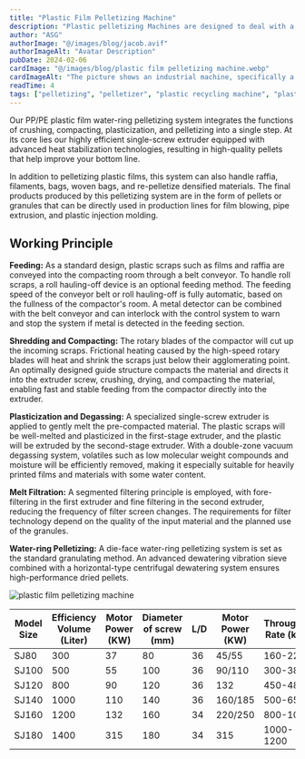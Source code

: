 ```yaml
---
title: "Plastic Film Pelletizing Machine"
description: "Plastic pelletizing Machines are designed to deal with a wide variety of plastic materials in an efficient way with a user-friendly operation. Whether you are a producer or professio"
author: "ASG"
authorImage: "@/images/blog/jacob.avif"
authorImageAlt: "Avatar Description"
pubDate: 2024-02-06
cardImage: "@/images/blog/plastic film pelletizing machine.webp"
cardImageAlt: "The picture shows an industrial machine, specifically a plastic film pelletizing line. This type of equipment is used for recycling plastic materials, such as plastic films, bags, and flakes. It generally operates by taking plastic waste, shredding it into smaller pieces, washing it, and then extruding it into pellets which can be used to manufacture new plastic products. The system often includes components like a conveyor belt, shredder or cutter, extruder, pelletizer, and sometimes a storage or cooling mechanism, such as a silo with a cyclone system for collecting the finished pellets."
readTime: 4
tags: ["pelletizing", "pelletizer", "plastic recycling machine", "plastic film recycling", "plastic pelletizer" ]
---
```

Our PP/PE plastic film water-ring pelletizing system integrates the functions of crushing, compacting, plasticization, and pelletizing into a single step. At its core lies our highly efficient single-screw extruder equipped with advanced heat stabilization technologies, resulting in high-quality pellets that help improve your bottom line.

In addition to pelletizing plastic films, this system can also handle raffia, filaments, bags, woven bags, and re-pelletize densified materials. The final products produced by this pelletizing system are in the form of pellets or granules that can be directly used in production lines for film blowing, pipe extrusion, and plastic injection molding.

## Working Principle

**Feeding:** As a standard design, plastic scraps such as films and raffia are conveyed into the compacting room through a belt conveyor. To handle roll scraps, a roll hauling-off device is an optional feeding method. The feeding speed of the conveyor belt or roll hauling-off is fully automatic, based on the fullness of the compactor's room. A metal detector can be combined with the belt conveyor and can interlock with the control system to warn and stop the system if metal is detected in the feeding section.

**Shredding and Compacting:** The rotary blades of the compactor will cut up the incoming scraps. Frictional heating caused by the high-speed rotary blades will heat and shrink the scraps just below their agglomerating point. An optimally designed guide structure compacts the material and directs it into the extruder screw, crushing, drying, and compacting the material, enabling fast and stable feeding from the compactor directly into the extruder.

**Plasticization and Degassing:** A specialized single-screw extruder is applied to gently melt the pre-compacted material. The plastic scraps will be well-melted and plasticized in the first-stage extruder, and the plastic will be extruded by the second-stage extruder. With a double-zone vacuum degassing system, volatiles such as low molecular weight compounds and moisture will be efficiently removed, making it especially suitable for heavily printed films and materials with some water content.

**Melt Filtration:** A segmented filtering principle is employed, with fore-filtering in the first extruder and fine filtering in the second extruder, reducing the frequency of filter screen changes. The requirements for filter technology depend on the quality of the input material and the planned use of the granules.

**Water-ring Pelletizing:** A die-face water-ring pelletizing system is set as the standard granulating method. An advanced dewatering vibration sieve combined with a horizontal-type centrifugal dewatering system ensures high-performance dried pellets.

![plastic film pelletizing machine](/images/blog/plastic%20film%20pelletizing%20machine.webp)


| Model Size | Efficiency Volume (Liter) | Motor Power (KW) | Diameter of screw (mm) | L/D | Motor Power (KW) | Throughput Rate (kg/h) |
|------------|---------------------------|------------------|------------------------|-----|-----------------|-----------------------|
| SJ80       | 300                       | 37               | 80                     | 36  | 45/55           | 160-220               |
| SJ100      | 500                       | 55               | 100                    | 36  | 90/110          | 300-380               |
| SJ120      | 800                       | 90               | 120                    | 36  | 132             | 450-480               |
| SJ140      | 1000                      | 110              | 140                    | 36  | 160/185         | 500-650               |
| SJ160      | 1200                      | 132              | 160                    | 34  | 220/250         | 800-1000              |
| SJ180      | 1400                      | 315              | 180                    | 34  | 315             | 1000-1200             |
